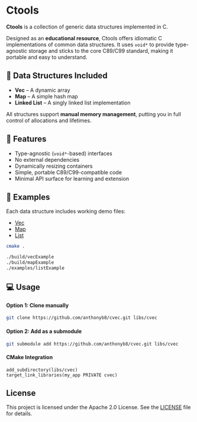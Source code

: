 # Ctools

**Ctools** is a collection of generic data structures implemented in C.

Designed as an **educational resource**, Ctools offers idiomatic C implementations of common data structures. It uses `void*` to provide type-agnostic storage and sticks to the core C89/C99 standard, making it portable and easy to understand.

## 🧰 Data Structures Included

- **Vec** – A dynamic array
- **Map** – A simple hash map
- **Linked List** – A singly linked list implementation

All structures support **manual memory management**, putting you in full control of allocations and lifetimes.

## 🔧 Features

- Type-agnostic (`void*`-based) interfaces
- No external dependencies
- Dynamically resizing containers
- Simple, portable C89/C99-compatible code
- Minimal API surface for learning and extension

## 📂 Examples

Each data structure includes working demo files:

- [Vec](examples/vec.c)
- [Map](exmaples/map.c)
- [List](exmaples/list.c)

```bash
cmake .

./build/vecExample
./build/mapExample
./examples/listExample
```

## :computer: Usage

#### Option 1: Clone manually

```bash
git clone https://github.com/anthonyb8/cvec.git libs/cvec
```

#### Option 2: Add as a submodule

```bash
git submodule add https://github.com/anthonyb8/cvec.git libs/cvec
```

#### CMake Integration

```CMakeLists
add_subdirectory(libs/cvec)
target_link_libraries(my_app PRIVATE cvec)
```

## License

This project is licensed under the Apache 2.0 License. See the [LICENSE](LICENSE) file for details.
